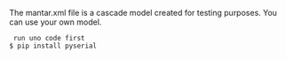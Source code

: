  The mantar.xml file is a cascade model created for testing purposes. You can use your own model.

     run uno code first
    $ pip install pyserial

